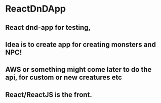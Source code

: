 # ReactDnDApp
React dnd-app for testing,
-----
Idea is to create app for creating monsters and NPC!
----
AWS or something might come later to do the api, for custom or new creatures etc
---
React/ReactJS is the front.
----
